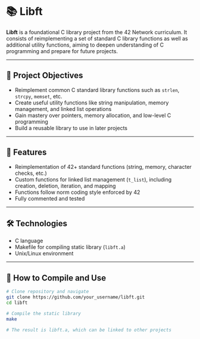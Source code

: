 # 📚 Libft

**Libft** is a foundational C library project from the 42 Network curriculum. It consists of reimplementing a set of standard C library functions as well as additional utility functions, aiming to deepen understanding of C programming and prepare for future projects.

---

## 🎯 Project Objectives

- Reimplement common C standard library functions such as `strlen`, `strcpy`, `memset`, etc.
- Create useful utility functions like string manipulation, memory management, and linked list operations
- Gain mastery over pointers, memory allocation, and low-level C programming
- Build a reusable library to use in later projects

---

## 🔧 Features

- Reimplementation of 42+ standard functions (string, memory, character checks, etc.)  
- Custom functions for linked list management (`t_list`), including creation, deletion, iteration, and mapping  
- Functions follow norm coding style enforced by 42  
- Fully commented and tested

---

## 🛠️ Technologies

- C language  
- Makefile for compiling static library (`libft.a`)  
- Unix/Linux environment  

---

## 🧪 How to Compile and Use

```bash
# Clone repository and navigate
git clone https://github.com/your_username/libft.git
cd libft

# Compile the static library
make

# The result is libft.a, which can be linked to other projects
